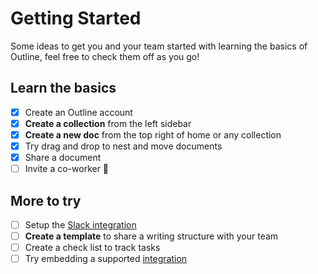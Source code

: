 # Getting Started

Some ideas to get you and your team started with learning the basics of Outline, feel free to check them off as you go!

## Learn the basics

- [x] Create an Outline account
- [x] **Create a collection** from the left sidebar
- [x] **Create a new doc** from the top right of home or any collection
- [x] Try drag and drop to nest and move documents
- [x] Share a document
- [ ] Invite a co-worker 👋

## More to try

- [ ] Setup the [Slack integration](/settings/integrations/slack)
- [ ] **Create a template** to share a writing structure with your team
- [ ] Create a check list to track tasks
- [ ] Try embedding a supported [integration](https://www.getoutline.com/integrations)
